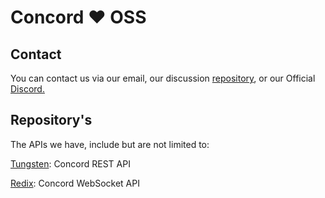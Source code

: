 # Concord ❤️ OSS

## Contact
You can contact us via our email, our discussion [repository](https://github.com/concordchat/discussion), or our Official [Discord.](https://discord.gg/JgpM79pH9z)

## Repository's

The APIs we have, include but are not limited to:

[Tungsten](https://github.com/concordchat/tungsten): Concord REST API

[Redix](https://github.com/concordchat/redix): Concord WebSocket API
